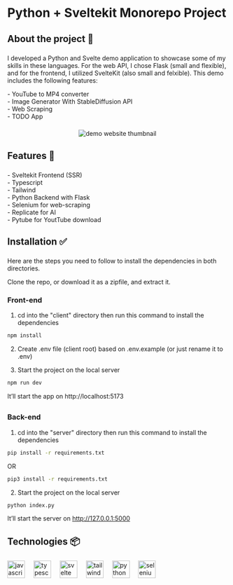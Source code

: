# Python + Sveltekit Monorepo Project

<h2 align="left">About the project 🎯</h2>

###

I developed a Python and Svelte demo application to showcase some of my skills in these languages. For the web API, I chose Flask (small and flexible), and for the frontend, I utilized SvelteKit (also small and felxible). This demo includes the following features:

<p align="left">- YouTube to MP4 converter<br>- Image Generator With StableDiffusion API<br>- Web Scraping<br>- TODO App</p>

###

<div align="center">
  <img height="auto" width="auto" src="https://cdn.jsdelivr.net/gh/IJustMatthew/resources-cdn/python-svelte-thumbnail.jpg" alt="demo website thumbnail" />
</div>

<h2 align="left">Features 🧩</h2>

###

<p align="left">- Sveltekit Frontend (SSR)<br>- Typescript<br>- Tailwind<br>- Python Backend with Flask<br>- Selenium for web-scraping <br>- Replicate for AI <br>- Pytube for YoutTube download </p>

###

<h2 align="left">Installation ✅</h2>

###

Here are the steps you need to follow to install the dependencies in both directories.

Clone the repo, or download it as a zipfile, and extract it.

### Front-end

1. cd into the "client" directory then run this command to install the dependencies

```bash
npm install
```

2. Create .env file (client root) based on .env.example (or just rename it to .env)

3. Start the project on the local server

```bash
npm run dev
```

It’ll start the app on http://localhost:5173

##

### Back-end
1. cd into the "server" directory then run this command to install the dependencies

```bash
pip install -r requirements.txt
```

OR

```bash
pip3 install -r requirements.txt
```

2. Start the project on the local server

```bash
python index.py
```

It’ll start the server on http://127.0.0.1:5000

###

<h2 align="left">Technologies 📦</h2>

###

<div align="left">
  <img src="https://cdn.jsdelivr.net/gh/devicons/devicon/icons/javascript/javascript-original.svg" height="40" alt="javascript logo"  />
  <img width="12" />
  <img src="https://cdn.jsdelivr.net/gh/devicons/devicon/icons/typescript/typescript-original.svg" height="40" alt="typescript logo"  />
  <img width="12" />
  <img src="https://cdn.jsdelivr.net/gh/devicons/devicon@latest/icons/svelte/svelte-original.svg" height="40" alt="svelte logo"  />
  <img width="12" />
  <img src="https://cdn.jsdelivr.net/gh/devicons/devicon@latest/icons/tailwindcss/tailwindcss-original.svg" height="40" alt="tailwindcss logo"  />
  <img width="12" />
  <img src="https://cdn.jsdelivr.net/gh/devicons/devicon@latest/icons/python/python-original.svg" height="40" alt="python logo"  />
  <img width="12" />
  <img src="https://cdn.jsdelivr.net/gh/devicons/devicon@latest/icons/selenium/selenium-original.svg" height="40" alt="selenium logo"  />
  <img width="12" />
</div>

###